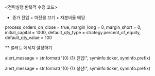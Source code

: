 <전략실행 반복적 수정 코드>

* 종가 진입 + 마진콜 끄기 + 자본비율 베팅

process_orders_on_close = true, margin_long = 0, margin_short = 0, initial_capital = 1000, default_qty_type = strategy.percent_of_equity, default_qty_value = 100


** 얼러트 메세지 설정하기

alert_message = str.format("{0} {1} 진입!", syminfo.ticker, syminfo.prefix)

alert_message = str.format("{0} {1} 청산!", syminfo.ticker, syminfo.prefix)
